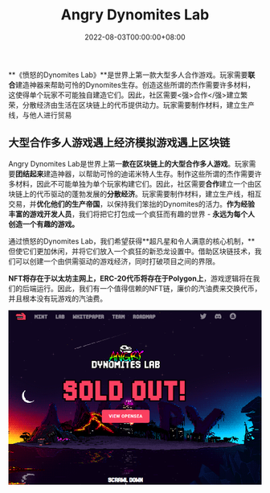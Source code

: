 ﻿---
title: "Angry Dynomites Lab"
description: "愤怒的Dynomites实验室是世界上第一个大型合作多人游戏在区块链"
date: 2022-08-03T00:00:00+08:00
lastmod: 2022-08-03T00:00:00+08:00
draft: false
authors: ["whq985"]
featuredImage: "angry-dynomites-lab.png"
tags: ["NFT Games","Angry Dynomites Lab"]
categories: ["nfts"]
nfts: ["NFT Games"]
blockchain: "ETH"
website: "https://www.angrydynomiteslab.com/"
twitter: "https://twitter.com/AngryDynomites"
discord: "https://discord.gg/AngryDynomites"
telegram: ""
github: ""
youtube: ""
twitch: ""
facebook: ""
instagram: ""
reddit: ""
medium: ""
steam: ""
gitbook: ""
googleplay: ""
appstore: ""
status: "Live"
weight: 
lightgallery: true
toc: true
pinned: false
recommend: false
recommend1: false
---


**《愤怒的Dynomites Lab》**是世界上第一款大型多人合作游戏。玩家需要<strong>联合</strong>建造神器来帮助可怜的Dynomites生存。创造这些所谓的杰作需要许多材料，这使得单个玩家不可能独自建造它们。因此，社区需要<强>合作</强>建立繁荣，分散经济由生活在区块链上的代币提供动力。玩家需要制作材料，建立生产线，与他人进行贸易

## 大型合作多人游戏**遇上**经济模拟游戏**遇上**区块链

Angry Dynomites Lab是世界上第一**款在区块链上的大型合作多人游戏**。玩家需要**团结起来**建造神器，以帮助可怜的迪诺米特人生存。制作这些所谓的杰作需要许多材料，因此不可能单独为单个玩家构建它们。因此，社区需要**合作**建立一个由区块链上的代币驱动的蓬勃发展的**分散经济**。玩家需要制作材料，建立生产线，相互交易，并**优化他们的生产帝国**，以保持我们笨拙的Dynomites的活力。**作为经验丰富的游戏开发人员**，我们将把它打包成一个疯狂而有趣的世界 - **永远为每个人创造一个有趣的游戏。**

通过愤怒的Dynomites Lab，我们希望获得**超凡星和令人满意的核心机制，**但使它们更加休闲，并将它们放入一个疯狂的新恐龙设置中。借助区块链技术，我们可以创建一个由供需驱动的游戏经济，同时打破项目之间的界限。

**NFT将存在于以太坊主网上，ERC-20代币将存在于Polygon上**，游戏逻辑将在我们的后端运行。因此，我们有一个值得信赖的NFT链，廉价的汽油费来交换代币，并且根本没有玩游戏的汽油费。

![1](1.PNG)
